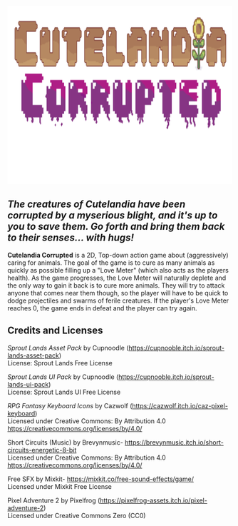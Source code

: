 <img src="ITSC4230 Project 1\assets\Title.png" width="1000" height="400" />

## *The creatures of Cutelandia have been corrupted by a myserious blight, and it's up to you to save them. Go forth and bring them back to their senses... with hugs!*

**Cutelandia Corrupted** is a 2D, Top-down action game about (aggressively) caring for animals. The goal of the game is to cure as many animals as quickly as possible filling up a "Love Meter" (which also acts as the players health). As the game progresses, the Love Meter will naturally deplete and the only way to gain it back is to cure more animals. They will try to attack anyone that comes near them though, so the player will have to be quick to dodge projectiles and swarms of ferile creatures. If the player's Love Meter reaches 0, the game ends in defeat and the player can try again.

## Credits and Licenses

*Sprout Lands Asset Pack* by Cupnoodle (https://cupnooble.itch.io/sprout-lands-asset-pack) \
License: Sprout Lands Free License

*Sprout Lands UI Pack* by Cupnoodle (https://cupnooble.itch.io/sprout-lands-ui-pack) \
License: Sprout Lands UI Free License

*RPG Fantasy Keyboard Icons* by Cazwolf (https://cazwolf.itch.io/caz-pixel-keyboard) \
Licensed under Creative Commons: By Attribution 4.0 \
https://creativecommons.org/licenses/by/4.0/

Short Circuits (Music) by Brevynmusic- https://brevynmusic.itch.io/short-circuits-energetic-8-bit \
Licensed under Creative Commons: By Attribution 4.0 \
https://creativecommons.org/licenses/by/4.0/

Free SFX by Mixkit- https://mixkit.co/free-sound-effects/game/ \
Licensed under Mixkit Free License

Pixel Adventure 2 by Pixelfrog (https://pixelfrog-assets.itch.io/pixel-adventure-2) \
Licensed under Creative Commons Zero (CC0)
